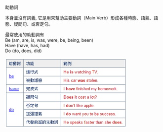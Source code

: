 助動詞

本身並沒有詞義, 它是用來幫助主要動詞（Main Verb）形成各種時態、語氣、語態、疑問句、或否定句。  

最常使用的助動詞有  
Be (am, are, is, was, were, be, being, been)  
Have (have, has, had)  
Do (do, does, did)  

![image](pics/image4.png)
